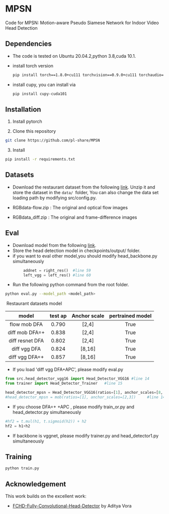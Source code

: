 # MPSN
Code for MPSN: Motion-aware Pseudo Siamese Network for Indoor Video Head Detection

## Dependencies
- The code is tested on Ubuntu 20.04.2,python 3.8,cuda 10.1.

- install torch version 

  ```bash
  pip install torch==1.8.0+cu111 torchvision==0.9.0+cu111 torchaudio==0.8.0 -f https://download.pytorch.org/whl/torch_stable.html
  ```

- install cupy, you can install via 

  ```bash
  pip install cupy-cuda101
  ```

## Installation
 1. Install pytorch

 2. Clone this repository
  ```bash
  git clone https://github.com/pl-share/MPSN
  ```
 3. Install 
  ```bash
  pip install -r requirements.txt
  ```
  

## Datasets

- Download the restaurant dataset from the following [link](https://drive.google.com/drive/folders/1EwtLHDjDje7LAScokQqn3UzbHyezKQbS?usp=sharing). Unzip it and store the dataset in the `data/ `folder, You can also change the data set loading path by modifying src/config.py.

- RGBdata-flow.zip : The original and optical flow images

- RGBdata_diff.zip : The original and frame-difference images



## Eval

- Download model from the following [link](https://drive.google.com/drive/folders/14M5tHUYqraaNP2GmxDYGED4ja91pSR2J?usp=sharing).
- Store the head detection model in checkpoints/output/ folder.
- if you want to eval other model,you should modify head_backbone.py simultaneously

```python 
        addnet = right_res()  #line 59
        left_vgg = left_res() #line 60
```
- Run the following python command from the root folder.

```Bash
python eval.py --model_path <model_path>
```


​	Restaurant datasets model

|        model        | test ap | Anchor scale | pertrained model |
| :-----------------: | :-----: | :----------: | :--------------: |
|  flow mob DFA  |  0.790  |    [2,4]     |       True       |
| diff mob DFA=+|  0.838  |    [2,4]     |       True       |
| diff resnet DFA|  0.802  |    [2,4]     |       True       |
|  diff vgg DFA  |  0.824  |    [8,16]    |       True       |
|diff vgg DFA=+ |0.857|[8,16]|True|

- If you load 'diff vgg DFA+APC',  please modify eval.py

```python
from src.head_detector_vgg16 import Head_Detector_VGG16 #line 14
from trainer import Head_Detector_Trainer   #line 15

head_detector_mpsn = Head_Detector_VGG16(ratios=[1], anchor_scales=[8, 16])    #line 142					
#head_detector_mpsn = mob(ratios=[1], anchor_scales=[2,3])     #line 143
```
- If you choose DFA=+ +APC , please modify train_or.py and head_detector.py simultaneously

```python
#hf2 = t.mul(h1, t.sigmoid(h2)) + h2
hf2 = h1+h2
```
- If backbone is vggnet, please modify trainer.py and head_detector1.py simultaneously

## Training 
```Bash
python train.py
```
## Acknowledgement

This work builds on the excellent work:
- [FCHD-Fully-Convolutional-Head-Detector](https://github.com/aditya-vora/FCHD-Fully-Convolutional-Head-Detector) by Aditya Vora

